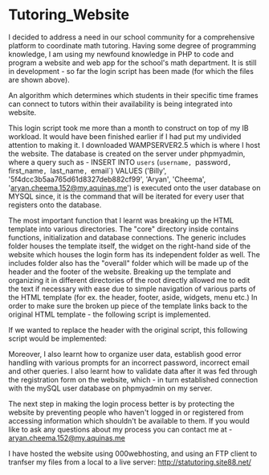 # Tutoring_Website
I decided to address a need in our school community for a comprehensive platform to coordinate math tutoring. Having some degree of programming knowledge, I am using my newfound knowledge in PHP to code and program a website and web app for the school's math department. It is still in development - so far the login script has been made (for which the files are shown above).

An algorithm which determines which students in their specific time frames can connect to tutors within their availability is being integrated into website.

This login script took me more than a month to construct on top of my IB workload. It would have been finished earlier if I had put my undivided attention to making it. I downloaded WAMPSERVER2.5 which is where I host the website. The database is created on the server under phpmyadmin, where a query such as - INSERT INTO `users` (`username, `password`, `first_name`, `last_name`, `email`) VALUES ('Billy', '5f4dcc3b5aa765d61d8327deb882cf99', 'Aryan', 'Cheema', 'aryan.cheema.152@my.aquinas.me') is executed onto the user database on MYSQL since, it is the command that will be iterated for every user that registers onto the database. 

The most important function that I learnt was breaking up the HTML template into various directories. The "core" directory inside contains functions, initialization and database connections. The generic includes folder houses the template itself, the widget on the right-hand side of the website which houses the login form has its independent folder as well. The includes folder also has the "overall" folder which will be made up of the header and the footer of the website. Breaking up the template and organizing it in different directories of the root directly allowed me to edit the text if necessary with ease due to simple navigation of various parts of the HTML template (for ex. the header, footer, aside, widgets, menu etc.) In order to make sure the broken up piece of the template links back to the original HTML template - the following script is implemented. 

If we wanted to replace the header with the original script, this following script would be implemented:

<? php
include 'includes/head.php';
?>

Moreover, I also learnt how to organize user data, establish good error handling with various prompts for an incorrect password, incorrect email and other queries. I also learnt how to validate data after it was fed through the registration form on the website, which - in turn established connection with the mySQL user database on phpmyadmin on my server. 

The next step in making the login process better is by protecting the website by preventing people who haven't logged in or registered from accessing information which shouldn't be available to them. If you would like to ask any questions about my process you can contact me at - aryan.cheema.152@my.aquinas.me

I have hosted the website using 000webhosting, and using an FTP client to tranfser my files from a local to a live server: http://statutoring.site88.net/

